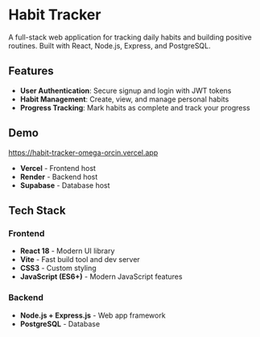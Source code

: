# Habit Tracker

A full-stack web application for tracking daily habits and building positive routines. Built with React, Node.js, Express, and PostgreSQL.

## Features

- **User Authentication**: Secure signup and login with JWT tokens
- **Habit Management**: Create, view, and manage personal habits
- **Progress Tracking**: Mark habits as complete and track your progress

## Demo

https://habit-tracker-omega-orcin.vercel.app

- **Vercel** - Frontend host
- **Render** - Backend host
- **Supabase** - Database host


## Tech Stack

### Frontend
- **React 18** - Modern UI library
- **Vite** - Fast build tool and dev server
- **CSS3** - Custom styling
- **JavaScript (ES6+)** - Modern JavaScript features

### Backend
- **Node.js + Express.js** - Web app framework
- **PostgreSQL** - Database
